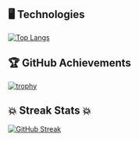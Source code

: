 ## 🖥 Technologies
[![Top Langs](https://github-readme-stats.vercel.app/api/top-langs/?username=AlexeyGoncharenko&layout=compact&theme=light)](https://github.com/AlexeyGoncharenko/github-readme-stats)

## 🏆 GitHub Achievements
[![trophy](https://github-profile-trophy.vercel.app/?username=AlexeyGoncharenko&theme=light)](https://github.com/AlexeyGoncharenko/github-profile-trophy)

## 💥 Streak Stats 💥
[![GitHub Streak](https://github-readme-streak-stats.herokuapp.com/?user=AlexeyGoncharenko&theme=light)](https://git.io/streak-stats)

<!---
AlexeyGoncharenko/AlexeyGoncharenko is a ✨ special ✨ repository because its `README.md` (this file) appears on your GitHub profile.
You can click the Preview link to take a look at your changes.
--->
